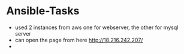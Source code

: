 # Ansible-Tasks

- used 2 instances from aws one for webserver, the other for mysql server
- can open the page from here http://18.216.242.207/
- 

